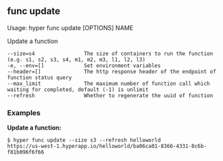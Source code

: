 ## func update

  Usage:	hyper func update [OPTIONS] NAME

  Update a function

    --size=s4                The size of containers to run the function (e.g. s1, s2, s3, s4, m1, m2, m3, l1, l2, l3)
    -e, --env=[]             Set environment variables
    --header=[]              The http response header of the endpoint of function status query
    --max_limit              The maximum number of function call which waiting for completed, default (-1) is unlimit
    --refresh                Whether to regenerate the uuid of function

### Examples

**Update a function:**

    $ hyper func update --size s3 --refresh helloworld
    https://us-west-1.hyperapp.io/helloworld/ba06ca01-8366-4331-8c6b-f81b096f6f66
